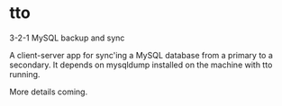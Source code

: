# tto
3-2-1 MySQL backup and sync

A client-server app for sync'ing a MySQL database from a primary to a secondary.
It depends on mysqldump installed on the machine with tto running.

More details coming.
